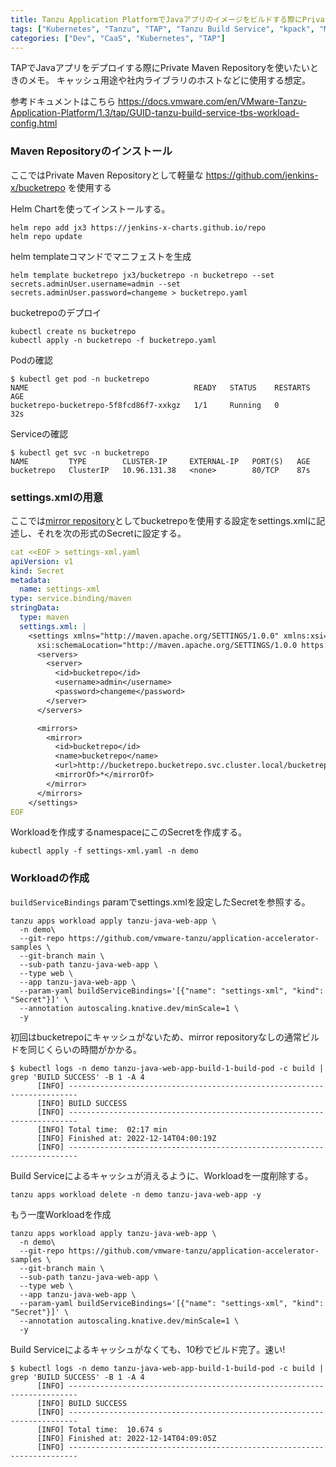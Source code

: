 ```yaml
---
title: Tanzu Application PlatformでJavaアプリのイメージをビルドする際にPrivate Maven Repositoryを参照するメモ
tags: ["Kubernetes", "Tanzu", "TAP", "Tanzu Build Service", "kpack", "Maven"]
categories: ["Dev", "CaaS", "Kubernetes", "TAP"]
---
```


TAPでJavaアプリをデプロイする際にPrivate Maven Repositoryを使いたいときのメモ。
キャッシュ用途や社内ライブラリのホストなどに使用する想定。


参考ドキュメントはこちら
https://docs.vmware.com/en/VMware-Tanzu-Application-Platform/1.3/tap/GUID-tanzu-build-service-tbs-workload-config.html



<!-- toc -->

### Maven Repositoryのインストール

ここではPrivate Maven Repositoryとして軽量な https://github.com/jenkins-x/bucketrepo を使用する

Helm Chartを使ってインストールする。


```
helm repo add jx3 https://jenkins-x-charts.github.io/repo
helm repo update
```


helm templateコマンドでマニフェストを生成

```
helm template bucketrepo jx3/bucketrepo -n bucketrepo --set secrets.adminUser.username=admin --set secrets.adminUser.password=changeme > bucketrepo.yaml
```

bucketrepoのデプロイ


```
kubectl create ns bucketrepo
kubectl apply -n bucketrepo -f bucketrepo.yaml
```

Podの確認

```
$ kubectl get pod -n bucketrepo
NAME                                     READY   STATUS    RESTARTS   AGE
bucketrepo-bucketrepo-5f8fcd86f7-xxkgz   1/1     Running   0          32s
```

Serviceの確認

```
$ kubectl get svc -n bucketrepo 
NAME         TYPE        CLUSTER-IP     EXTERNAL-IP   PORT(S)   AGE
bucketrepo   ClusterIP   10.96.131.38   <none>        80/TCP    87s
```

### settings.xmlの用意


ここでは[mirror repository](https://maven.apache.org/settings.html#mirrors)としてbucketrepoを使用する設定をsettings.xmlに記述し、それを次の形式のSecretに設定する。


```yaml
cat <<EOF > settings-xml.yaml
apiVersion: v1
kind: Secret
metadata:
  name: settings-xml
type: service.binding/maven
stringData:
  type: maven
  settings.xml: |
    <settings xmlns="http://maven.apache.org/SETTINGS/1.0.0" xmlns:xsi="http://www.w3.org/2001/XMLSchema-instance"
      xsi:schemaLocation="http://maven.apache.org/SETTINGS/1.0.0 https://maven.apache.org/xsd/settings-1.0.0.xsd">
      <servers>
        <server>
          <id>bucketrepo</id>
          <username>admin</username>
          <password>changeme</password>
        </server>
      </servers>

      <mirrors>
        <mirror>
          <id>bucketrepo</id>
          <name>bucketrepo</name>
          <url>http://bucketrepo.bucketrepo.svc.cluster.local/bucketrepo</url>
          <mirrorOf>*</mirrorOf>
        </mirror>
      </mirrors>
    </settings>
EOF
```

Workloadを作成するnamespaceにこのSecretを作成する。

```
kubectl apply -f settings-xml.yaml -n demo
```

### Workloadの作成

`buildServiceBindings` paramでsettings.xmlを設定したSecretを参照する。

```
tanzu apps workload apply tanzu-java-web-app \
  -n demo\
  --git-repo https://github.com/vmware-tanzu/application-accelerator-samples \
  --git-branch main \
  --sub-path tanzu-java-web-app \
  --type web \
  --app tanzu-java-web-app \
  --param-yaml buildServiceBindings='[{"name": "settings-xml", "kind": "Secret"}]' \
  --annotation autoscaling.knative.dev/minScale=1 \
  -y
```

初回はbucketrepoにキャッシュがないため、mirror repositoryなしの通常ビルドを同じくらいの時間がかかる。

```
$ kubectl logs -n demo tanzu-java-web-app-build-1-build-pod -c build | grep 'BUILD SUCCESS' -B 1 -A 4
      [INFO] ------------------------------------------------------------------------
      [INFO] BUILD SUCCESS
      [INFO] ------------------------------------------------------------------------
      [INFO] Total time:  02:17 min
      [INFO] Finished at: 2022-12-14T04:00:19Z
      [INFO] ------------------------------------------------------------------------
```



Build Serviceによるキャッシュが消えるように、Workloadを一度削除する。


```
tanzu apps workload delete -n demo tanzu-java-web-app -y
```

もう一度Workloadを作成


```
tanzu apps workload apply tanzu-java-web-app \
  -n demo\
  --git-repo https://github.com/vmware-tanzu/application-accelerator-samples \
  --git-branch main \
  --sub-path tanzu-java-web-app \
  --type web \
  --app tanzu-java-web-app \
  --param-yaml buildServiceBindings='[{"name": "settings-xml", "kind": "Secret"}]' \
  --annotation autoscaling.knative.dev/minScale=1 \
  -y
```

Build Serviceによるキャッシュがなくても、10秒でビルド完了。速い!

```
$ kubectl logs -n demo tanzu-java-web-app-build-1-build-pod -c build | grep 'BUILD SUCCESS' -B 1 -A 4
      [INFO] ------------------------------------------------------------------------
      [INFO] BUILD SUCCESS
      [INFO] ------------------------------------------------------------------------
      [INFO] Total time:  10.674 s
      [INFO] Finished at: 2022-12-14T04:09:05Z
      [INFO] ------------------------------------------------------------------------
```

